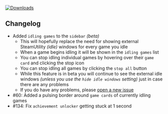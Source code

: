 [![Downloads](https://img.shields.io/github/downloads/zevnda/steam-game-idler/1.8.13/total?style=for-the-badge&logo=github&color=137eb5)](https://github.com/zevnda/steam-game-idler/releases/download/1.8.13/Steam.Game.Idler_1.8.13_x64-setup.exe)

## Changelog
- Added `idling games` to the `sidebar` *(beta)*
  - This will hopefully replace the need for showing external SteamUtility *(idle)* windows for every game you idle
  - When a game begins idling it will be shown in the `idling games` list
  - You can stop idling individual games by hovering over their `game card` and clicking the stop icon
  - You can stop idling all games by clicking the `stop all` button
  - While this feature is in beta you will continue to see the external idle windows *(unless you use the `hide idle windows` setting)* just in case there are any problems
  - If you do have any problems, please [open a new issue](https://github.com/zevnda/steam-game-idler/issues/new?template=issue_report.yml)
- #60: Added a pulsing border around `game cards` of currently idling games
- #134: Fix `achievement unlocker` getting stuck at 1 second 
